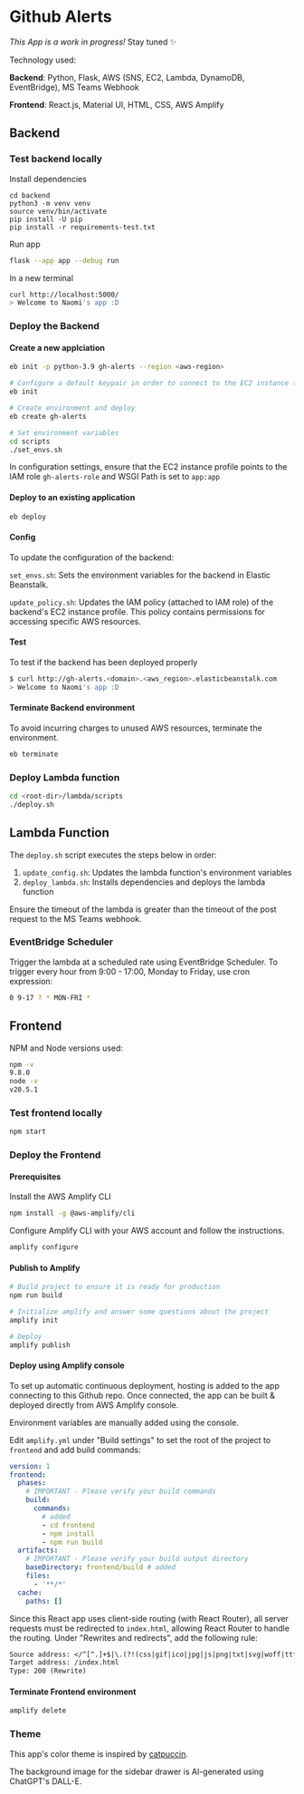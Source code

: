 # Github Alerts

_This App is a work in progress!_ Stay tuned :sparkles:

Technology used:

**Backend**: Python, Flask, AWS (SNS, EC2, Lambda, DynamoDB, EventBridge), MS Teams Webhook

**Frontend**: React.js, Material UI, HTML, CSS, AWS Amplify

## Backend

### Test backend locally

Install dependencies

```python3
cd backend
python3 -m venv venv
source venv/bin/activate
pip install -U pip
pip install -r requirements-test.txt
```

Run app

```sh
flask --app app --debug run
```

In a new terminal

```sh
curl http://localhost:5000/
> Welcome to Naomi's app :D
```

### Deploy the Backend

#### Create a new applciation

```sh
eb init -p python-3.9 gh-alerts --region <aws-region>

# Configure a default keypair in order to connect to the EC2 instance that hosts your app
eb init

# Create environment and deploy
eb create gh-alerts

# Set environment variables
cd scripts
./set_envs.sh
```

In configuration settings, ensure that the EC2 instance profile points to the IAM role `gh-alerts-role` and WSGI Path is set to `app:app`

#### Deploy to an existing application

```sh
eb deploy
```

#### Config

To update the configuration of the backend:

`set_envs.sh`: Sets the environment variables for the backend in Elastic Beanstalk.

`update_policy.sh`: Updates the IAM policy (attached to IAM role) of the backend's EC2 instance profile. This policy contains permissions for accessing specific AWS resources.

#### Test

To test if the backend has been deployed properly

```bash
$ curl http://gh-alerts.<domain>.<aws_region>.elasticbeanstalk.com
> Welcome to Naomi's app :D
```

#### Terminate Backend environment

To avoid incurring charges to unused AWS resources, terminate the environment.

```bash
eb terminate
```

### Deploy Lambda function

```sh
cd <root-dir>/lambda/scripts
./deploy.sh
```

## Lambda Function

The `deploy.sh` script executes the steps below in order:

1. `update_config.sh`: Updates the lambda function's environment variables
2. `deploy_lambda.sh`: Installs dependencies and deploys the lambda function

Ensure the timeout of the lambda is greater than the timeout of the post request to the MS Teams webhook.

### EventBridge Scheduler

Trigger the lambda at a scheduled rate using EventBridge Scheduler. To trigger every hour from 9:00 - 17:00, Monday to Friday, use cron expression:

```sh
0 9-17 ? * MON-FRI *
```

## Frontend

NPM and Node versions used:

```sh
npm -v
9.8.0
node -v
v20.5.1
```

### Test frontend locally

```sh
npm start
```

### Deploy the Frontend

#### Prerequisites

Install the AWS Amplify CLI

```bash
npm install -g @aws-amplify/cli
```

Configure Amplify CLI with your AWS account and follow the instructions.

```bash
amplify configure
```

#### Publish to Amplify

```bash
# Build project to ensure it is ready for production
npm run build

# Initialize amplify and answer some questions about the project
amplify init

# Deploy
amplify publish
```

#### Deploy using Amplify console

To set up automatic continuous deployment, hosting is added to the app connecting to this Github repo. Once connected, the app can be built & deployed directly from AWS Amplify console.

Environment variables are manually added using the console.

Edit `amplify.yml` under "Build settings" to set the root of the project to `frontend` and add build commands:

```yml
version: 1
frontend:
  phases:
    # IMPORTANT - Please verify your build commands
    build:
      commands:
        # added
        - cd frontend
        - npm install
        - npm run build
  artifacts:
    # IMPORTANT - Please verify your build output directory
    baseDirectory: frontend/build # added
    files:
      - '**/*'
  cache:
    paths: []
```

Since this React app uses client-side routing (with React Router), all server requests must be redirected to `index.html`, allowing React Router to handle the routing. Under "Rewrites and redirects", add the following rule:

```txt
Source address: </^[^.]+$|\.(?!(css|gif|ico|jpg|js|png|txt|svg|woff|ttf)$)([^.]+$)/>
Target address: /index.html
Type: 200 (Rewrite)
```

#### Terminate Frontend environment

```bash
amplify delete
```

### Theme

This app's color theme is inspired by [catpuccin](https://github.com/catppuccin/catppuccin).

The background image for the sidebar drawer is AI-generated using ChatGPT's DALL-E.
